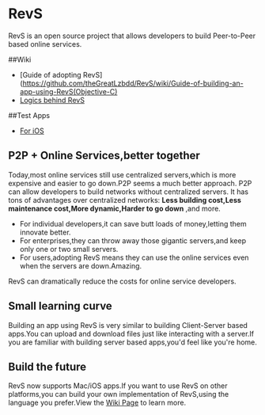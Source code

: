 RevS
================

RevS is an open source project that allows developers to build Peer-to-Peer based online services.

##Wiki
 * [Guide of adopting RevS](https://github.com/theGreatLzbdd/RevS/wiki/Guide-of-building-an-app-using-RevS(Objective-C)
 * [Logics behind RevS](https://github.com/theGreatLzbdd/RevS/wiki/Logics-behind-RevS)

##Test Apps
 * [For iOS](https://github.com/theGreatLzbdd/RevSTest-Objective-C)

## P2P + Online Services,better together
Today,most online services still use centralized servers,which is more expensive and easier to go down.P2P seems a much better approach.
P2P can allow developers to build networks without centralized servers.
It has tons of advantages over centralized networks: **Less building cost,Less maintenance cost,More dynamic,Harder to go down** ,and more.

 * For individual developers,it can save butt loads of money,letting them innovate better.
 * For enterprises,they can throw away those gigantic servers,and keep only one or two small servers.
 * For users,adopting RevS means they can use the online services even when the servers are down.Amazing.  

RevS can dramatically reduce the costs for online service developers.

## Small learning curve
Building an app using RevS is very similar to building Client-Server based apps.You can upload and download files just like interacting with a server.If you are familiar with building server based apps,you'd feel like you're home.

## Build the future
RevS now supports Mac/iOS apps.If you want to use RevS on other platforms,you can build your own implementation of RevS,using the language you prefer.View the [Wiki Page](https://github.com/theGreatLzbdd/RevS/wiki) to learn more.
